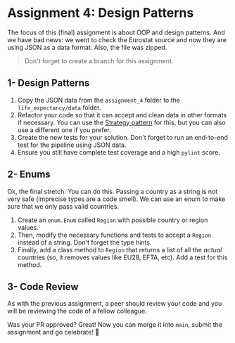 # Assignment 4: Design Patterns

The focus of this (final) assignment is about OOP and design patterns. And we have bad news: we went to check the Eurostat source and now they are using JSON as a data format. Also, the file was zipped.

> Don't forget to create a branch for this assignment.

## 1- Design Patterns

1. Copy the JSON data from the `assignment_4` folder to the `life_expectancy/data` folder.
2. Refactor your code so that it can accept and clean data in other formats if necessary. You can use the [Strategy pattern](https://refactoring.guru/design-patterns/strategy) for this, but you can also use a different one if you prefer.
3. Create the new tests for your solution. Don't forget to run an end-to-end test for the pipeline using JSON data.
4. Ensure you still have complete test coverage and a high `pylint` score. 

## 2- Enums

Ok, the final stretch. You can do this. Passing a country as a string is not very safe (imprecise types are a code smell). We can use an enum to make sure that we only pass valid countries.

1. Create an `enum.Enum` called `Region` with possible country or region values.
2. Then, modify the necessary functions and tests to accept a `Region` instead of a string. Don't forget the type hints.
3. Finally, add a class method to `Region` that returns a list of all the _actual_ countries (so, it removes values like EU28, EFTA, etc). Add a test for this method.

## 3- Code Review

As with the previous assignment, a peer should review your code and you will be reviewing the code of a fellow colleague.

Was your PR approved? Great! Now you can merge it into `main`, submit the assignment and go celebrate! 🎈
